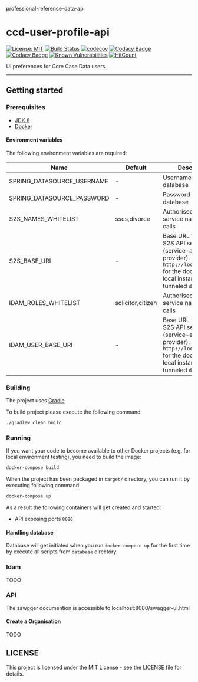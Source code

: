 professional-reference-data-api


# ccd-user-profile-api
[![License: MIT](https://img.shields.io/badge/License-MIT-yellow.svg)](https://opensource.org/licenses/MIT)
[![Build Status](https://travis-ci.org/hmcts/ccd-user-profile-api.svg?branch=master)](https://travis-ci.org/hmcts/ccd-user-profile-api)
[![codecov](https://codecov.io/gh/hmcts/ccd-user-profile-api/branch/master/graph/badge.svg)](https://codecov.io/gh/hmcts/ccd-user-profile-api)
[![Codacy Badge](https://api.codacy.com/project/badge/Grade/3798a9145e064d71bcf5fc7c89c74013)](https://www.codacy.com/app/adr1ancho/ccd-user-profile-api?utm_source=github.com&amp;utm_medium=referral&amp;utm_content=hmcts/ccd-user-profile-api&amp;utm_campaign=Badge_Grade)
[![Codacy Badge](https://api.codacy.com/project/badge/Coverage/3798a9145e064d71bcf5fc7c89c74013)](https://www.codacy.com/app/adr1ancho/ccd-user-profile-api?utm_source=github.com&utm_medium=referral&utm_content=hmcts/ccd-user-profile-api&utm_campaign=Badge_Coverage)
[![Known Vulnerabilities](https://snyk.io/test/github/hmcts/ccd-user-profile-api/badge.svg)](https://snyk.io/test/github/hmcts/ccd-user-profile-api)
[![HitCount](http://hits.dwyl.io/hmcts/ccd-user-profile-api.svg)](#ccd-user-profile-api)


UI preferences for Core Case Data users.
____

## Getting started

### Prerequisites

- [JDK 8](https://www.oracle.com/java)
- [Docker](https://www.docker.com)

#### Environment variables

The following environment variables are required:

| Name | Default | Description |
|------|---------|-------------|
| SPRING_DATASOURCE_USERNAME | - | Username for database |
| SPRING_DATASOURCE_PASSWORD | - | Password for database |
| S2S_NAMES_WHITELIST | sscs,divorce | Authorised micro-service names for S2S calls |
| S2S_BASE_URI | - | Base URL for IdAM's S2S API service (service-auth-provider). `http://localhost:4502` for the dockerised local instance or tunneled `dev` instance. |
| IDAM_ROLES_WHITELIST | solicitor,citizen | Authorised micro-service names for S2S calls |
| IDAM_USER_BASE_URI | - | Base URL for IdAM's S2S API service (service-auth-provider). `http://localhost:4502` for the dockerised local instance or tunneled `dev` instance. |

### Building

The project uses [Gradle](https://gradle.org/).

To build project please execute the following command:

```bash
./gradlew clean build
```

### Running

If you want your code to become available to other Docker projects (e.g. for local environment testing), you need to build the image:

```bash
docker-compose build
```

When the project has been packaged in `target/` directory,
you can run it by executing following command:

```bash
docker-compose up
```

As a result the following containers will get created and started:

 - API exposing ports `8080`

#### Handling database

Database will get initiated when you run `docker-compose up` for the first time by execute all scripts from `database` directory.

### Idam

TODO

### API

The sawgger documention is accessible to localhost:8080/swagger-ui.html

#### Create a Organisation

TODO

## LICENSE

This project is licensed under the MIT License - see the [LICENSE](LICENSE.md) file for details.

